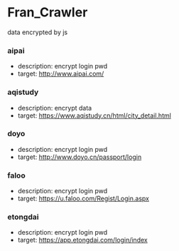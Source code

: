 # Fran_Crawler
data encrypted by js

### aipai
- description: encrypt login pwd
- target: http://www.aipai.com/

### aqistudy
- description: encrypt data
- target: https://www.aqistudy.cn/html/city_detail.html

### doyo
- description: encrypt login pwd
- target: http://www.doyo.cn/passport/login

### faloo
- description: encrypt login pwd
- target: https://u.faloo.com/Regist/Login.aspx

### etongdai
- description: encrypt login pwd
- target: https://app.etongdai.com/login/index
